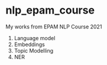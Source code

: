 # nlp_epam_course
My works from EPAM NLP Course 2021

1. Language model
2. Embeddings
3. Topic Modelling
4. NER
